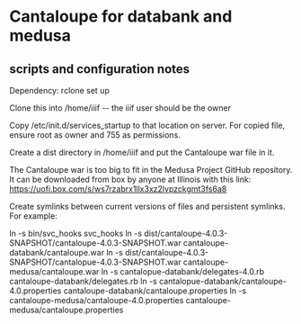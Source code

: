 # Cantaloupe for databank and medusa
## scripts and configuration notes

Dependency: rclone set up

Clone this into /home/iiif -- the iiif user should be the owner

Copy /etc/init.d/services_startup to that location on server. For copied file, ensure root as owner and 755 as permissions.

Create a dist directory in /home/iiif and put the Cantaloupe war file in it.

The Cantaloupe war is too big to fit in the Medusa Project GitHub repository. It can be downloaded from box by anyone at Illinois with this link: https://uofi.box.com/s/ws7rzabrx1llx3xz2lvpzckgmt3fs6a8

Create symlinks between current versions of files and persistent symlinks. For example:

ln -s bin/svc_hooks svc_hooks
ln -s dist/cantaloupe-4.0.3-SNAPSHOT/cantaloupe-4.0.3-SNAPSHOT.war cantaloupe-databank/cantaloupe.war
ln -s dist/cantaloupe-4.0.3-SNAPSHOT/cantalopue-4.0.3-SNAPSHOT.war cantaloupe-medusa/cantaloupe.war
ln -s cantalopue-databank/delegates-4.0.rb cantaloupe-databank/delegates.rb
ln -s cantalopue-databank/cantaloupe-4.0.properties cantaloupe-databank/cantaloupe.properties
ln -s cantaloupe-medusa/cantaloupe-4.0.properties cantaloupe-medusa/cantaloupe.properties
